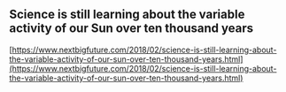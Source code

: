 ## Science is still learning about the variable activity of our Sun over ten thousand years
  
  [https://www.nextbigfuture.com/2018/02/science-is-still-learning-about-the-variable-activity-of-our-sun-over-ten-thousand-years.html](https://www.nextbigfuture.com/2018/02/science-is-still-learning-about-the-variable-activity-of-our-sun-over-ten-thousand-years.html)